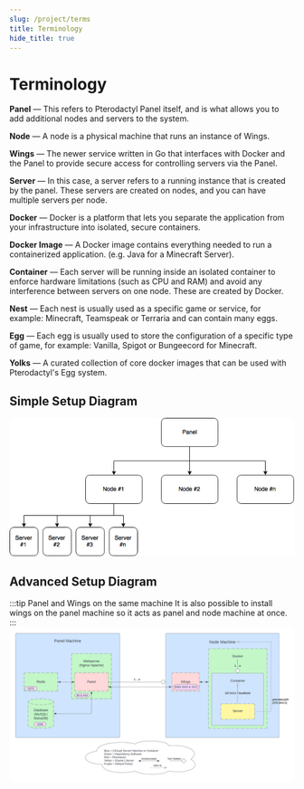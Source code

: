 ```yaml
---
slug: /project/terms
title: Terminology
hide_title: true
---
```


# Terminology
**Panel** — This refers to Pterodactyl Panel itself, and is what allows you to add additional
nodes and servers to the system.

**Node** — A node is a physical machine that runs an instance of Wings.

**Wings** — The newer service written in Go that interfaces with Docker and the Panel to provide secure access for
controlling servers via the Panel.

**Server** — In this case, a server refers to a running instance that is created by the panel. These servers are
created on nodes, and you can have multiple servers per node.

**Docker** — Docker is a platform that lets you separate the application from your infrastructure into isolated, secure containers.

**Docker Image**  — A Docker image contains everything needed to run a containerized application. (e.g. Java for a Minecraft Server).

**Container** — Each server will be running inside an isolated container to enforce hardware limitations
(such as CPU and RAM) and avoid any interference between servers on one node. These are created by Docker.

**Nest** — Each nest is usually used as a specific game or service, for example: Minecraft, Teamspeak or Terraria and can contain many eggs.

**Egg**  — Each egg is usually used to store the configuration of a specific type of game, for example: Vanilla, Spigot or Bungeecord for Minecraft.

**Yolks**  — A curated collection of core docker images that can be used with Pterodactyl's Egg system.


## Simple Setup Diagram
![](./../../../static/img/simple_setup_diagram.png)


## Advanced Setup Diagram
:::tip Panel and Wings on the same machine
It is also possible to install wings on the panel machine so it acts as panel and node machine at once.
:::
![](./../../../static/img/example_setup.png)

